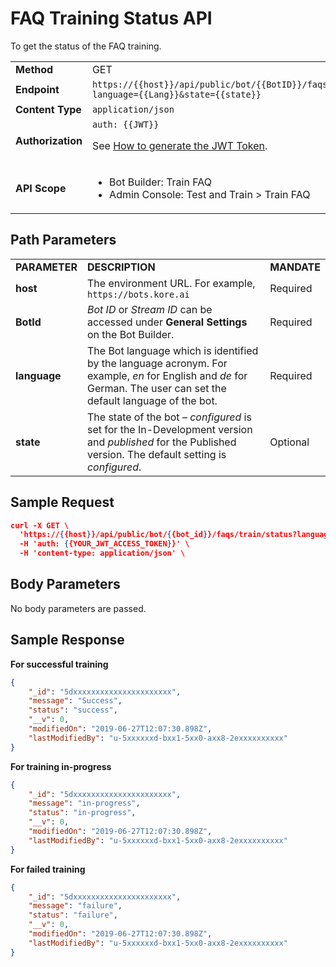# FAQ Training Status API

To get the status of the FAQ training.


<table>
  <tr>
   <td><strong>Method</strong>
   </td>
   <td>GET
   </td>
  </tr>
  <tr>
   <td><strong>Endpoint</strong>
   </td>
   <td><code>https://{{host}}/api/public/bot/{{BotID}}/faqs/train/status?language={{Lang}}&state={{state}}</code>
   </td>
  </tr>
  <tr>
   <td><strong>Content Type</strong>
   </td>
   <td><code>application/json</code>
   </td>
  </tr>
  <tr>
   <td><strong>Authorization</strong>
   </td>
   <td><code>auth: {{JWT}}</code>
<p>
See <a href="https://developer.kore.ai/docs/bots/api-guide/apis/#Generating_the_JWT_Token">How to generate the JWT Token</a>.
   </td>
  </tr>
  <tr>
   <td><strong>API Scope</strong>
   </td>
   <td>
<ul>

<li>Bot Builder: Train FAQ

<li>Admin Console: Test and Train > Train FAQ
</li>
</ul>
   </td>
  </tr>
</table>

## Path Parameters


<table>
  <tr>
   <td><strong>PARAMETER</strong>
   </td>
   <td><strong>DESCRIPTION</strong>
   </td>
   <td><strong>MANDATE</strong>
   </td>
  </tr>
  <tr>
   <td><strong>host</strong>
   </td>
   <td>The environment URL. For example, <code>https://bots.kore.ai</code>
   </td>
   <td>Required
   </td>
  </tr>
  <tr>
   <td><strong>BotId</strong>
   </td>
   <td><em>Bot ID</em> or <em>Stream ID</em> can be accessed under <strong>General Settings</strong> on the Bot Builder.
   </td>
   <td>Required
   </td>
  </tr>
  <tr>
   <td><strong>language</strong>
   </td>
   <td>The Bot language which is identified by the language acronym. For example, <em>en</em> for English and <em>de</em> for German. The user can set the default language of the bot.
   </td>
   <td>Required
   </td>
  </tr>
  <tr>
   <td><strong>state</strong>
   </td>
   <td>The state of the bot – <em>configured</em> is set for the In-Development version and <em>published</em> for the Published version. The default setting is <em>configured</em>.
   </td>
   <td>Optional
   </td>
  </tr>
</table>


## Sample Request


```json
curl -X GET \
  'https://{{host}}/api/public/bot/{{bot_id}}/faqs/train/status?language=en' \
  -H 'auth: {{YOUR_JWT_ACCESS_TOKEN}}' \
  -H 'content-type: application/json' \
```

## Body Parameters

No body parameters are passed.

## Sample Response

**For successful training**


```json
{
    "_id": "5dxxxxxxxxxxxxxxxxxxxxxx",
    "message": "Success",
    "status": "success",
    "__v": 0,
    "modifiedOn": "2019-06-27T12:07:30.898Z",
    "lastModifiedBy": "u-5xxxxxxd-bxx1-5xx0-axx8-2exxxxxxxxxx"
}
```

**For training in-progress**


```json
{
    "_id": "5dxxxxxxxxxxxxxxxxxxxxxx",
    "message": "in-progress",
    "status": "in-progress",
    "__v": 0,
    "modifiedOn": "2019-06-27T12:07:30.898Z",
    "lastModifiedBy": "u-5xxxxxxd-bxx1-5xx0-axx8-2exxxxxxxxxx"
}
```


**For failed training**


```json
{
    "_id": "5dxxxxxxxxxxxxxxxxxxxxxx",
    "message": "failure",
    "status": "failure",
    "__v": 0,
    "modifiedOn": "2019-06-27T12:07:30.898Z",
    "lastModifiedBy": "u-5xxxxxxd-bxx1-5xx0-axx8-2exxxxxxxxxx"
}
```
